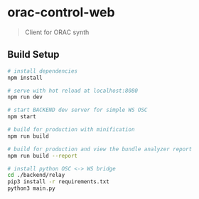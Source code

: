 # orac-control-web

> Client for ORAC synth

## Build Setup

``` bash
# install dependencies
npm install

# serve with hot reload at localhost:8080
npm run dev

# start BACKEND dev server for simple WS OSC
npm start

# build for production with minification
npm run build

# build for production and view the bundle analyzer report
npm run build --report

# install python OSC <-> WS bridge
cd ./backend/relay
pip3 install -r requirements.txt
python3 main.py
```
